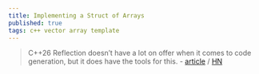 ```yaml
---
title: Implementing a Struct of Arrays
published: true
tags: c++ vector array template
---
```

> C++26 Reflection doesn’t have a lot on offer when it comes to code generation, but it does have the tools for this. - [article](https://brevzin.github.io/c++/2025/05/02/soa/) / [HN](https://news.ycombinator.com/item?id=43935434)